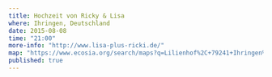 ```yaml
---
title: Hochzeit von Ricky & Lisa
where: Ihringen, Deutschland
date: 2015-08-08
time: "21:00"
more-info: "http://www.lisa-plus-ricki.de/"
map: "https://www.ecosia.org/search/maps?q=Lilienhof%2C+79241+Ihringen%2C+Alemania"
published: true
---
```

